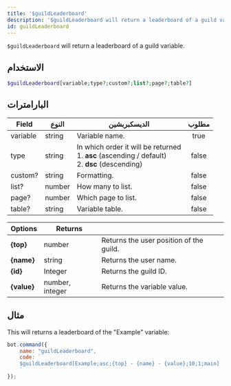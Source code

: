 ```yaml
---
title: '$guildLeaderboard'
description: '$guildLeaderboard will return a leaderboard of a guild variable.'
id: guildLeaderboard
---
```


`$guildLeaderboard` will return a leaderboard of a guild variable.

## الاستخدام

```php
$guildLeaderboard[variable;type?;custom?;list?;page?;table?]
```

## البارامترات

| Field    | النوع  | الديسكبربشين                                                                                                          | مطلوب |
| -------- | ------ | --------------------------------------------------------------------------------------------------------------------- |:-----:|
| variable | string | Variable name.                                                                                                        | true  |
| type     | string | In which order it will be returned <br /> 1. **asc** (ascending / default) <br /> 2. **dsc** (descending) | false |
| custom?  | string | Formatting.                                                                                                           | false |
| list?    | number | How many to list.                                                                                                     | false |
| page?    | number | Which page to list.                                                                                                   | false |
| table?   | string | Variable table.                                                                                                       | false |

| Options     | Returns         |                                         |
| ----------- | --------------- | --------------------------------------- |
| **{top}**   | number          | Returns the user position of the guild. |
| **{name}**  | string          | Returns the user name.                  |
| **{id}**    | Integer         | Returns the guild ID.                   |
| **{value}** | number, integer | Returns the variable value.             |

## مثال

This will returns a leaderboard of the "Example" variable:

```javascript
bot.command({
    name: "guildLeaderboard",
    code: `
    $guildLeaderboard[Example;asc;{top} - {name} - {value};10;1;main]
    `
});
```
